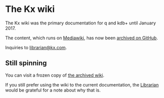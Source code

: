 # The Kx wiki



The Kx wiki was the primary documentation for q and kdb+ until January 2017.

The content, which runs on [Mediawiki](http://mediawiki.org), 
has now been [archived on GitHub](https://github.org/kxsystems/wiki).

Inquiries to <librarian@kx.com>. 


## Still spinning

You can visit a frozen copy of [the archived wiki](http://142.93.42.184/wiki/).

If you still prefer using the wiki to the current documentation, the [Librarian](mailto:librarian@kx.com) would be grateful for a note about why that is.
